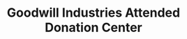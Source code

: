 ---
title: "Goodwill Industries Attended Donation Center"
url: /springfield/goodwill-industries-attended-donation-center/
shop: charity
---